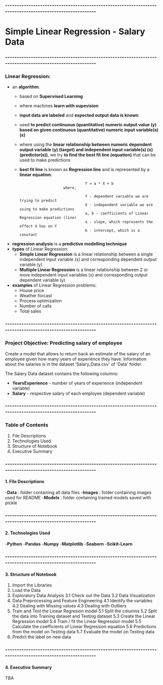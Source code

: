 ### --------------------------------------------------------------------------------------------------------
# Simple Linear Regression - Salary Data
### --------------------------------------------------------------------------------------------------------
### Linear Regression:
- an **algorithm**:
    - based on **Supervised Learning**
    - where machines **learn with supevision**
    - **input data are labeled** and **expected output data is known**
    - used **to predict continuous (quantitative) numeric output value (y) based on given continuous (quantitative) numeric input variable(s) (x)**
    - where using the **linear relationship between numeric dependent output variable (y) (target) and independent input variable(s) (x) (predictor(s))**, we try **to find the best fit line (equation)** that can be used to make predictions
    - **best fit line** is known as **Regression line** and is represented by a **linear equation**:
                                        
                                        Y = a * X + b
                              where,

                                        Y - dependent variable we are trying to predict
                                        X - independent variable we are using to make predictions
                                        a, b - coefficients of Linear Regression equation (line)
                                        a - slope, which represents the effect X has on Y
                                        b - intercept, which is a constant

- **regression analysis** is a **predictive modelling technique**
- **types** of Linear Regression:
  - **Simple Linear Regression** is a linear relationship between a single independent input variable (x) and corresponding dependent output variable (y)
  - **Multiple Linear Regression** is a linear relationship between 2 or more independent input variables (x) and corresponding output dependent variable (y)
- **examples** of Linear Regression problems: 						
  - House price				
  - Weather forcast				
  - Process optimization
  - Number of calls
  - Total sales
### --------------------------------------------------------------------------------------------------------
### Project Objective: Predicting salary of employee
Create a model that allows to return back an estimate of the salary of an employee given how many years of experience they have. Information about the salaries is in the dataset 'Salary_Data.csv' of 'Data' folder.

The Salary Data dataset contains the following columns:
- **YearsExperience** - number of years of experience (independent variable)
- **Salary** - respective salary of each employee (dependent variable)

### --------------------------------------------------------------------------------------------------------
### Table of Contents
1. File Descriptions
2. Technologies Used
3. Structure of Notebook
4. Executive Summary

### --------------------------------------------------------------------------------------------------------
#### 1. File Descriptions
-**Data** : folder containing all data files
-**Images** : folder containing images used for README
-**Models** : folder containing trained models saved with pickle

### --------------------------------------------------------------------------------------------------------
#### 2. Technologies Used
-**Python**
-**Pandas**
-**Numpy**
-**Matplotlib**
-**Seaborn**
-**Scikit-Learn**

### --------------------------------------------------------------------------------------------------------
#### 3. Structure of Notebook
1. Import the Libraries
2. Load the Data
3. Exploratory Data Analysis
    3.1 Check out the Data
    3.2 Data Visualization
4. Data Preprocessing and Feature Engineering
    4.1 Identify the variables
    4.2 Dealing with Missing values
    4.3 Dealing with Outliers
5. Train and Test the Linear Regresion model
    5.1 Split the columns
    5.2 Split the data into Training dataset and Testing dataset
    5.3 Create the Linear Regression model
    5.4 Train / fit the Linear Regression model
    5.5 Calculate the coefficients of Linear Regression equation
    5.6 Predictions from the model on Testing data
    5.7 Evaluate the model on Testing data
6. Predict the label on new data

### --------------------------------------------------------------------------------------------------------
#### 4. Executive Summary
TBA
